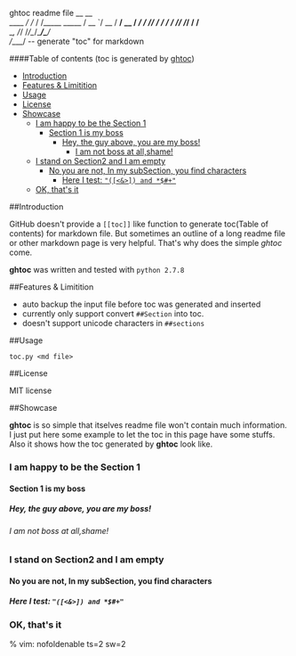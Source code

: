 ghtoc readme file
			  __    __            
	   ____ _/ /_  / /_____  _____
	  / __ `/ __ \/ __/ __ \/ ___/
	 / /_/ / / / / /_/ /_/ / /__  
	 \__, /_/ /_/\__/\____/\___/  
	/____/
		-- generate "toc" for markdown

####Table of contents
(toc is generated by [ghtoc](https://github.com/sk1418/ghtoc))
- [Introduction](#introduction)
- [Features & Limitition](#features--limitition)
- [Usage](#usage)
- [License](#license)
- [Showcase](#showcase)
    - [I am happy to be the Section 1](#i-am-happy-to-be-the-section-1)
        - [Section 1 is my boss](#section-1-is-my-boss)
            - [Hey, the guy above, you are my boss!](#hey-the-guy-above-you-are-my-boss)
                - [I am not boss at all,shame!](#i-am-not-boss-at-allshame)
    - [I stand on Section2 and I am empty](#i-stand-on-section2-and-i-am-empty)
        - [No you are not, In my subSection, you find characters](#no-you-are-not-in-my-subsection-you-find-characters)
            - [Here I test: `"([<&>]) and *$#+"`](#here-i-test--and-)
    - [OK, that's it](#ok-thats-it)

##Introduction

GitHub doesn't provide a `[[toc]]` like function to generate toc(Table of contents) for markdown file. But sometimes an outline of a long readme file or other markdown page is very helpful. That's why does the simple *ghtoc* come.

**ghtoc** was written and tested with `python 2.7.8`

##Features & Limitition

- auto backup the input file before toc was generated and inserted
- currently only support convert `##Section` into toc. 
- doesn't support unicode characters in `##sections`

##Usage

	toc.py <md file>

##License

MIT license

##Showcase

**ghtoc** is so simple that itselves readme file won't contain much information. I just put here some example to let the toc in this page have some stuffs. Also it shows how the toc generated by **ghtoc** look like.

### I am happy to be the Section 1
#### Section 1 is my boss
##### Hey, the guy above, you are my boss!
###### I am not boss at all,shame!
### I stand on Section2 and I am empty
#### No you are not, In my subSection, you find characters
##### Here I test: `"([<&>]) and *$#+"`
### OK, that's it

% vim: nofoldenable ts=2 sw=2

